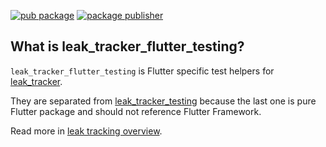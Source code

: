 [![pub package](https://img.shields.io/pub/v/leak_tracker_flutter_testing.svg)](https://pub.dev/packages/leak_tracker_flutter_testing)
[![package publisher](https://img.shields.io/pub/publisher/leak_tracker_flutter_testing.svg)](https://pub.dev/packages/leak_tracker_flutter_testing/publisher)

## What is leak_tracker_flutter_testing?

`leak_tracker_flutter_testing` is Flutter specific test helpers for [leak_tracker](https://pub.dev/packages/leak_tracker).

They are separated from [leak_tracker_testing](https://pub.dev/packages/leak_tracker_testing) because the last one is pure Flutter
package and should not reference Flutter Framework.

Read more in [leak tracking overview](https://github.com/dart-lang/leak_tracker/blob/main/doc/leak_tracking/OVERVIEW.md).
